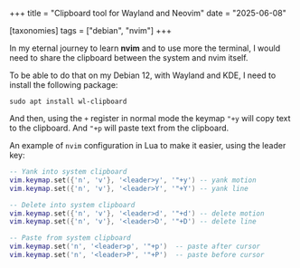 +++
title = "Clipboard tool for Wayland and Neovim"
date = "2025-06-08"

[taxonomies]
tags = ["debian", "nvim"]
+++

In my eternal journey to learn **nvim** and to use more the terminal, I would need to
share the clipboard between the system and nvim itself.

To be able to do that on my Debian 12, with Wayland and KDE, I need to install the
following package:

```
sudo apt install wl-clipboard
```

And then, using the `+` register in normal mode the keymap `"+y` will copy text to the
clipboard. And `"+p` will paste text from the clipboard.

An example of `nvim` configuration in Lua to make it easier, using the leader key:

```lua
-- Yank into system clipboard
vim.keymap.set({'n', 'v'}, '<leader>y', '"+y') -- yank motion
vim.keymap.set({'n', 'v'}, '<leader>Y', '"+Y') -- yank line

-- Delete into system clipboard
vim.keymap.set({'n', 'v'}, '<leader>d', '"+d') -- delete motion
vim.keymap.set({'n', 'v'}, '<leader>D', '"+D') -- delete line

-- Paste from system clipboard
vim.keymap.set('n', '<leader>p', '"+p')  -- paste after cursor
vim.keymap.set('n', '<leader>P', '"+P')  -- paste before cursor
```
